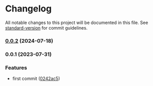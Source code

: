 # Changelog

All notable changes to this project will be documented in this file. See [standard-version](https://github.com/conventional-changelog/standard-version) for commit guidelines.

### [0.0.2](https://github.com/mastermunj/pronounceability/compare/v0.0.1...v0.0.2) (2024-07-18)

### 0.0.1 (2023-07-31)


### Features

* first commit ([0242ac5](https://github.com/mastermunj/pronounceability/commit/0242ac522f1bfca82f6e90b7cae0ed196bb83d38))
